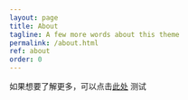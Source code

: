 ```yaml
---
layout: page
title: About
tagline: A few more words about this theme
permalink: /about.html
ref: about
order: 0
---
```



如果想要了解更多，可以点击[此处](https://slurm.schedmd.com)
测试
